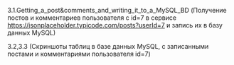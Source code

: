 3.1.Getting_a_post&comments_and_writing_it_to_a_MySQL_BD (Получение постов и комментариев пользователя с id=7 в сервисе https://jsonplaceholder.typicode.com/posts?userId=7 и запись их в базу данных MySQL)

3.2,3.3 (Скриншоты таблиц в базе данных MySQL, с записанными постами и комментариями пользователя id=7)

